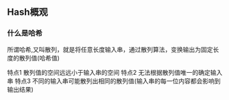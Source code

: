 

## Hash概观

### 什么是哈希

所谓哈希,又叫散列，就是将任意长度输入串，通过散列算法，变换输出为固定长度的散列值(哈希值)

特点1 散列值的空间远远小于输入串的空间
特点2 无法根据散列值唯一的确定输入串
特点3 不同的输入串可能散列出相同的散列值(输入串的每一位内容都会影响到输出结果)







 




